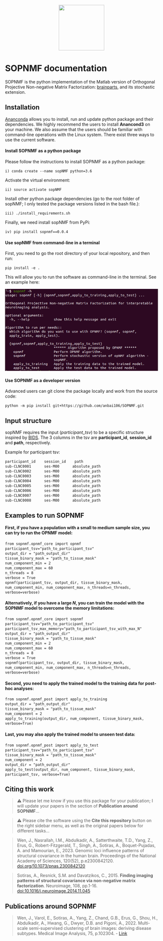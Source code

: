 <p align="center">
  <img src="./images/sopmf.gif" width="150" height="150"/>
</p>

# SOPNMF documentation
SOPNMF is the python implementation of the Matlab version of Orthogonal Projective Non-negative Matrix Factorization: [brainparts](https://github.com/asotiras/brainparts), and its stochastic extension.

## Installation
[Ananconda](https://www.anaconda.com/products/individual) allows you to install, run and update python package and their dependencies. We highly recommend the users to install **Anancond3** on your machine. We also assume that the users should be familiar with command-line operations with the Linux system.
There exist three ways to use the current software.
#### Install SOPNMF as a python package
Please follow the instructions to install SOPNMF as a python package:
```
i) conda create --name sopNMF python=3.6
```
Activate the virtual environment:
```
ii) source activate sopNMF
```
Install other python package dependencies (go to the root folder of sopNMF; I only tested the package versions listed in the bash file.):
```
iii) ./install_requirements.sh
```
Finally, we need install sopNMF from PyPi:
```
iv) pip install sopnmf==0.0.4
```

#### Use sopNMF from command-line in a terminal
First, you need to go the root directory of your local repository, and then run:
```
pip install -e .
```
This will allow you to run the software as command-line in the terminal. See an example here:
<p align="center">
  <img src="./images/commandline.png"/>
</p>

#### Use SOPNMF as a developer version
Advanced users can git clone the package locally and work from the source code:
```
python -m pip install git+https://github.com/anbai106/SOPNMF.git
```

## Input structure
sopNMF requires the input (*participant_tsv*) to be a specific structure inspired by [BIDS](https://bids.neuroimaging.io/). The 3 columns in the tsv are **participant_id**, **session_id** and **path**, respectively.

Example for participant tsv:
```
participant_id    session_id    path
sub-CLNC0001      ses-M00      absolute_path    
sub-CLNC0002      ses-M00      absolute_path
sub-CLNC0003      ses-M00      absolute_path
sub-CLNC0004      ses-M00      absolute_path
sub-CLNC0005      ses-M00      absolute_path
sub-CLNC0006      ses-M00      absolute_path
sub-CLNC0007      ses-M00      absolute_path
sub-CLNC0008      ses-M00      absolute_path
```

## Examples to run SOPNMF

#### First, if you have a population with a small to medium sample size, you can try to run the OPNMF model:
```
from sopnmf.opnmf_core import opnmf
participant_tsv="path_to_participant_tsv"
output_dir = "path_output_dir"
tissue_binary_mask = "path_to_tissue_mask"
num_component_min = 2
num_component_max = 60
n_threads = 8
verbose = True
opnmf(participant_tsv, output_dir, tissue_binary_mask, num_component_min, num_component_max, n_threads=n_threads, verbose=verbose)
```

#### Alternatively, if you have a large <em>N</em>, you can train the model with the SOPNMF model to overcome the memory limitations:
```
from sopnmf.opnmf_core import sopnmf
participant_tsv="path_to_participant_tsv"
participant_tsv_max_memory="path_to_participant_tsv_with_max_N"
output_dir = "path_output_dir"
tissue_binary_mask = "path_to_tissue_mask"
num_component_min = 2
num_component_max = 60
n_threads = 8
verbose = True
sopnmf(participant_tsv, output_dir, tissue_binary_mask, num_component_min, num_component_max, n_threads=n_threads, verbose=verbose)
```

#### Second, you need to apply the trained model to the training data for post-hoc analyses:
```
from sopnmf.opnmf_post import apply_to_training
output_dir = "path_output_dir"
tissue_binary_mask = "path_to_tissue_mask"
num_component = 2
apply_to_training(output_dir, num_component, tissue_binary_mask, verbose=True)
```

#### Last, you may also apply the trained model to unseen test data:
```
from sopnmf.opnmf_post import apply_to_test
participant_tsv="path_to_participant_tsv"
tissue_binary_mask = "path_to_tissue_mask"
num_component = 2
output_dir = "path_output_dir"
apply_to_test(output_dir, num_component, tissue_binary_mask, participant_tsv, verbose=True)
```

## Citing this work
> :warning: Please let me know if you use this package for your publication; I will update your papers in the section of **Publication around SOPNMF**...

> :warning: Please cite the software using the **Cite this repository** button on the right sidebar menu, as well as the original papers below for different tasks...

> Wen, J., Nasrallah, I.M., Abdulkadir, A., Satterthwaite, T.D., Yang, Z., Erus, G., Robert-Fitzgerald, T., Singh, A., Sotiras, A., Boquet-Pujadas, A. and Mamourian, E., 2023. Genomic loci influence patterns of structural covariance in the human brain. Proceedings of the National Academy of Sciences, 120(52), p.e2300842120. [doi.org/10.1073/pnas.2300842120](https://www.pnas.org/doi/abs/10.1073/pnas.2300842120)

> Sotiras, A., Resnick, S.M. and Davatzikos, C., 2015. **Finding imaging patterns of structural covariance via non-negative matrix factorization**. Neuroimage, 108, pp.1-16. [doi:10.1016/j.neuroimage.2014.11.045](https://www.sciencedirect.com/science/article/pii/S1053811914009756?via%3Dihub)

## Publications around SOPNMF
> Wen, J., Varol, E., Sotiras, A., Yang, Z., Chand, G.B., Erus, G., Shou, H., Abdulkadir, A., Hwang, G., Dwyer, D.B. and Pigoni, A., 2022. Multi-scale semi-supervised clustering of brain images: deriving disease subtypes. Medical Image Analysis, 75, p.102304. - [Link](https://scholar.google.com/citations?view_op=view_citation&hl=en&user=4Wq_FukAAAAJ&sortby=pubdate&citation_for_view=4Wq_FukAAAAJ:9ZlFYXVOiuMC)

